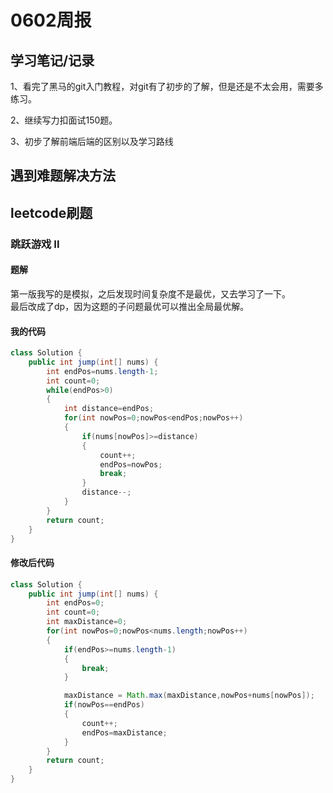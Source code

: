 # 0602周报

## 学习笔记/记录
1、看完了黑马的git入门教程，对git有了初步的了解，但是还是不太会用，需要多练习。

2、继续写力扣面试150题。

3、初步了解前端后端的区别以及学习路线

## 遇到难题解决方法

## leetcode刷题

### 跳跃游戏 II
#### 题解
第一版我写的是模拟，之后发现时间复杂度不是最优，又去学习了一下。  
最后改成了dp，因为这题的子问题最优可以推出全局最优解。
#### 我的代码
```java
class Solution {
    public int jump(int[] nums) {
        int endPos=nums.length-1;
        int count=0;
        while(endPos>0)
        {
            int distance=endPos;
            for(int nowPos=0;nowPos<endPos;nowPos++)
            {
                if(nums[nowPos]>=distance)
                {
                    count++;
                    endPos=nowPos;
                    break;
                }
                distance--;
            }
        }
        return count;
    }
}
```
#### 修改后代码
```java
class Solution {
    public int jump(int[] nums) {
        int endPos=0;
        int count=0;
        int maxDistance=0;
        for(int nowPos=0;nowPos<nums.length;nowPos++)
        {
            if(endPos>=nums.length-1)
            {
                break;
            }

            maxDistance = Math.max(maxDistance,nowPos+nums[nowPos]);
            if(nowPos==endPos)
            {
                count++;
                endPos=maxDistance;
            }
        }
        return count;
    }
}
```